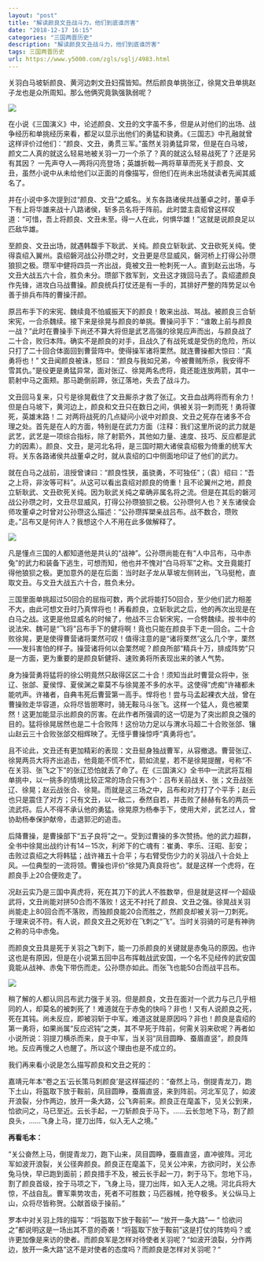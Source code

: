 ```yaml
---
layout: "post"
title: "解读颜良文丑战斗力，他们到底谁厉害"
date: "2018-12-17 16:15"
categories: "三国两晋历史"
description: "解读颜良文丑战斗力，他们到底谁厉害"
tags: 三国两晋历史
url: https://www.y5000.com/zgls/sglj/4983.html
---
```






关羽白马坡斩颜良、黄河边刺文丑妇孺皆知。然后颜良单挑张辽，徐晃文丑单挑赵子龙也是众所周知。那么他俩究竟孰强孰弱呢？

![](https://img.y5000.com/uploads/allimg/161111/8-161111111053920.jpg)

在小说《三国演义》中，论述颜良、文丑的文字虽不多，但是从对他们的出场、战争经历和单挑经历来看，都足以显示出他们的勇猛和骁勇。《三国志》中孔融就曾这样评价过他们：“颜良、文丑，勇贯三军。”虽然关羽勇猛异常，但是在白马坡，颜文二人真的就这么轻易地被关羽一刀一个杀了？真的就这么轻易战死了？还是另有其因？
一先声夺人—两将闪亮登场；英雄折戟—两将草草而死关于颜良、文丑，虽然小说中从未给他们以正面的肖像描写，但他们在尚未出场就读者先闻其威名了。

并在小说中多次提到过“颜良、文丑”之威名。关东各路诸侯共战董卓之时，董卓手下有上将华雄来战十八路诸侯，斩多员名将于阵前。此时盟主袁绍曾这样叹道：“可惜，吾上将颜良、文丑未至。得一人在此，何惧华雄！”这就是说颜良足以匹敌华雄。

至颜良、文丑出场，就遇韩馥手下耿武、关纯。颜良立斩耿武、文丑砍死关纯。使得袁绍入翼州。袁绍磐河战公孙瓒之时，文丑更是尽显威风，磐河桥上打得公孙瓒狼狈之极。瓒军中健将四员一齐出战，竟被文丑一枪刺死一人。直到赵云出场，与文丑大战五六十合，胜负未分。瓒部下救军到，文丑这才拨回马去了。袁绍遣颜良作先锋，进攻白马战曹操。颜良统兵打仗还是有一手的，其排好严整的阵势足以令善于排兵布阵的曹操汗颜。

原吕布手下的宋宪、魏续竟不怕威振天下的颜良！敢来出战、骂战。被颜良三合斩宋宪，一合杀魏续。接下来是徐晃与颜良的单挑。曹操问手下：“谁敢上前与颜良一战？”此时在曹操手下尚还不算大将但是武艺高强的徐晃应声而出，与颜良战了二十合，败归本阵。确实不是颜良的对手，且战久了有战死或是受伤的危险，所以只打了二十回合体面回到曹营阵中。使得操军诸将栗然。就连曹操都大惊曰：“真勇将也！”
文丑闻颜良被诛，怒曰：“颜良与我如兄弟，今被曹贼所杀，我安得不雪其仇。”是役更是勇猛异常，面对张辽、徐晃两名虎将，竟还能连放两箭，其中一箭射中马之面颊。那马跪倒前蹄，张辽落地，失去了战斗力。

文丑回马复来，只亏是徐晃截住了文丑厮杀才救了张辽。文丑血战两将而有余力！但是白马坡下，黄河边上，颜良和文丑只在数日之间，俱被关羽一刺而死！勇将骤死，英雄末路！二
对两将战死的几点疑问小说中对颜良、文丑之死存在诸多不合理之处。首先是在人的方面，特别是在武力方面（注释：我们这里所说的武力就是武艺，武艺是一项综合指标，除了射箭外，其他如力量、速度、技巧、反应都是武力的因素）。颜良、文丑，是河北名将，是三国时期大诸侯袁绍极为倚重的统军大将。关东各路诸侯共战董卓之时，就从袁绍的口中侧面地印证了他们的武力。

就在白马之战前，沮授曾谏曰：“颜良性狭，虽骁勇，不可独任”；（袁）绍曰：“吾之上将，非汝等可料”。从这可以看出袁绍对颜良的倚重！且不论翼州之地，颜良立斩耿武、文丑砍死关纯。因为耿武关纯之辈确非属名将之流。但是在其后的磐河战公孙瓒之时，文丑尽显威风，打得公孙瓒狼狈之极。公孙瓒何人也？关东诸侯会师攻董卓之时曾对公孙瓒这么描述：“公孙瓒挥槊亲战吕布。战不数合，瓒败走。”吕布又是何许人？我想这个人不用在此多做解释了。

![](https://img.y5000.com/uploads/allimg/161111/8-161111111101124.jpg)

凡是懂点三国的人都知道他是共认的“战神”。公孙瓒尚能在有“人中吕布，马中赤兔”的武力和装备下逃生，可想而知，他也并不愧对“白马将军”之称。文丑竟能打得他狼狈之极。更加意外的是在后面：当时赵子龙从草坡左侧转出，飞马挺枪，直取文丑。与文丑大战五六十合，胜负未分。

三国里面单挑超过50回合的屈指可数，两个武将能打50回合，至少他们武力相差不大，由此可想文丑时乃真悍将也！再看颜良，立斩耿武之后，他的再次出现是在白马之战。这更是他显威名的时候了，他战不三合斩宋宪，一合劈魏续。按书中的说法宋、魏可是“飞将”吕布手下的健将啊！竟也只能在颜良手下走一回合。二十合败徐晃，更是使得曹营诸将栗然可叹！值得注意的是“诸将栗然”这么几个字，栗然――发抖害怕的样子。操营诸将何以会栗然呢？颜良所部“精兵十万，排成阵势”只是一方面，更为重要的是颜良斩健将、速败勇将所表现出来的骇人气势。

身为操营勇将猛将的徐公明竟然只敌得区区二十合！须知当此时曹营众将中，张辽、张郃、夏侯惇、夏侯渊之辈莫不与徐晃差不多的水平。这使得“虎痴”许褚都未能吭声。许褚者，自典韦死后曹营第一高手。悍将也！尝与马孟起裸衣大战，曾在曹操败走华容道，众将尽皆胆寒时，骑无鞍马斗张飞。这样一个猛人，竟也被栗然！这更加能显示出颜良的厉害。在此作者所强调的这一切是为了突出颜良之强的目的。猛将徐晃居然也是二十合败阵！这份功力足以与渭水马超二十合败张郃、镶山赵云三十合败张郃交相辉映了。无怪乎曹操惊呼“真勇将也”。

且不论此，文丑还有更加精彩的表现：文丑挺身独战曹军，从容撤退。曹营张辽、徐晃两员大将齐出追击，他竟能不慌不忙，箭如流星，若不是徐晃提醒，号称“不在关羽、张飞之下”的张辽恐怕就丢了命了。在《三国演义》全书中一流武将互相单挑中，以一挑多的情境比较正常的场合只有3个：吕布关前战关、张；文丑战张辽、徐晃；赵云战张合、徐晃。而就是这三场之中，吕布和对方打了个平手；赵云也只是震住了对方；只有文丑，以一敌二，泰然自若，并击败了赫赫有名的两员一流武将。后人不得不承认他的勇猛。徐晃原为杨奉手下，使用大斧，武艺过人，曾协助杨奉保护献帝，击退郭汜的追击。

后降曹操，是曹操部下“五子良将”之一。受到过曹操的多次赞扬。他的武力超群，全书中徐晃出战约计有14－15次，利斧下的亡魂有：崔勇、李乐、汪昭、彭安；击败过袁绍之大将韩猛；战许褚五十合平；与右臂受伤少力的关羽战八十合处上风。—位典型的一流将领。曹操也评价“徐晃乃真良将也”。就是这样一个虎将，在颜良手上20合便败走了。

况赵云实乃是三国中真虎将，死在其刀下的武人不胜数举，但是就是这样一个超级武将，文丑尚能对拼50合而不落败！这无不衬托了颜良、文丑之强。徐晃战关羽尚能走上80回合而不落败，而独颜良能20合而胜之，然颜良却被关羽一刀刺死。于理来说不符。有人说，颜良文丑之死妙在飞刺之“飞”。当时关羽骑的可是有神驹之称的马中赤兔。

而颜良文丑具是死于关羽之飞刺下，能一刀杀颜良的关键就是赤兔马的原因。也许这也是有原因，但是在小说第五回中吕布挥戟战武安国，一个名不见经传的武安国竟能从战神、赤兔下带伤而走。公孙瓒亦如此。而张飞也能50合而战平吕布。

![](https://img.y5000.com/uploads/allimg/161111/8-161111111112530.jpg)

稍了解的人都认同吕布武力强于关羽。但是颜良，文丑在面对一个武力与己几乎相同的人，却莫名的被刺死了！难道就在于赤兔的快吗？非也！又有人说颜良之死，死在其钝。尚未反应，即被羽斩于中军。难道这就是原因吗？非也！颜良是袁绍的第一勇将，如果尚属“反应迟钝”之类，其不早死于阵前，何需关羽来砍呢？再者如小说所说：羽提刀横杀而来，良于中军，当关羽“凤目圆睁、蚕眉直竖”，颜良阵地。反应再慢之人也醒了。所以这个理由也是不成立的。

我们再来看小说是怎么描写颜良和文丑之死的：

嘉靖元年本“卷之五‘云长策马刺颜良’是这样描述的：“奋然上马，倒提青龙刀，跑下土山，将盔取下放于鞍前，凤目圆睁，蚕眉直竖，来到阵前。河北军见了，如波开浪裂，分作两边，放开一条大路，公飞奔前来。颜良正在麾盖下，见关公到来，恰欲问之，马已至近。云长手起，一刀斩颜良于马下。……云长忽地下马，割了颜良头，……飞身上马，提刀出阵，似入无人之境。”

**再看毛本：**

“关公奋然上马，倒提青龙刀，跑下山来，凤目圆睁，蚕眉直竖，直冲彼阵。河北军如波开浪裂，关公径奔颜良。颜良正在麾盖下，见关公冲来，方欲问时，关公赤兔马快，早已跑到面前；颜良措手不及，被云长手起一刀，刺于马下。忽地下马，割了颜良首级，拴于马项之下，飞身上马，提刀出阵，如入无人之境。河北兵将大惊，不战自乱。曹军乘势攻击，死者不可胜数；马匹器械，抢夺极多。关公纵马上山，众将尽皆称贺。公献首级于操前。”

罗本中对关羽上阵的描写：“将盔取下放于鞍前”— “放开一条大路”— “
恰欲问之”都说明这是一场出其不意的奇袭！“将盔取下放于鞍前”这是打仗的阵势吗？或许更加像是来访的使者。而颜良军是怎样对待使者关羽呢？“如波开浪裂，分作两边，放开一条大路”这不是对使者的态度吗？而颜良是怎样对关羽呢？“
